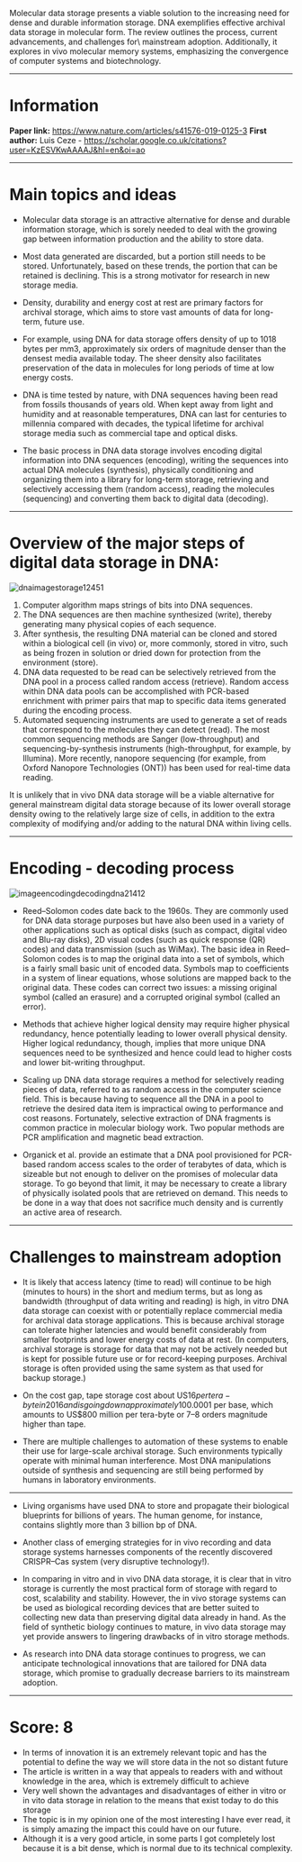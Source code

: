 Molecular data storage presents a viable solution to the increasing need for dense and durable information storage. DNA exemplifies effective archival data storage in molecular form. The review outlines the process, current advancements, and challenges for\ mainstream adoption. Additionally, it explores in vivo molecular memory systems, emphasizing the convergence of computer systems and biotechnology.

---

# Information

**Paper link:** https://www.nature.com/articles/s41576-019-0125-3
**First author:**  Luis Ceze - https://scholar.google.co.uk/citations?user=KzESVKwAAAAJ&hl=en&oi=ao

---

# Main topics and ideas

- Molecular data storage is an attractive alternative for dense and durable information storage, which is sorely needed to deal with the growing gap between information production and the ability to store data.

- Most data generated are discarded, but a portion still needs to be stored. Unfortunately, based on these trends, the portion that can be retained is declining. This is a strong motivator for research in new storage media.

- Density, durability and energy cost at rest are primary factors for archival storage, which aims to store vast amounts of data for long-term, future use.

- For example, using DNA for data storage offers density of up to 1018 bytes per mm3, approximately six orders of magnitude denser than the densest media available today. The sheer density also facilitates preservation of the data in molecules for long periods of time at low energy costs.

- DNA is time tested by nature, with DNA sequences having been read from fossils thousands of years old. When kept away from light and humidity and at reasonable temperatures, DNA can last for centuries to millennia compared with decades, the typical lifetime for archival storage media such as commercial tape and optical disks.

- The basic process in DNA data storage involves encoding digital information into DNA sequences (encoding), writing the sequences into actual DNA molecules (synthesis), physically conditioning and organizing them into a library for long-term storage, retrieving and selectively accessing them (random access), reading the molecules (sequencing) and converting them back to digital data (decoding).

---
# Overview of the major steps of digital data storage in DNA:

![dnaimagestorage12451](https://i.imgur.com/jcIjLYd.png)

1.  Computer algorithm maps strings of bits into DNA sequences.
2.  The DNA sequences are then machine synthesized (write), thereby generating many physical copies of each sequence.
3.  After synthesis, the resulting DNA material can be cloned and stored within a biological cell (in vivo) or, more commonly, stored in vitro, such as being frozen in solution or dried down for protection from the environment (store).
4.  DNA data requested to be read can be selectively retrieved from the DNA pool in a process called random access (retrieve). Random access within DNA data pools can be accomplished with PCR-based enrichment with primer pairs that map to specific data items generated during the encoding process.
5.  Automated sequencing instruments are used to generate a set of reads that correspond to the molecules they can detect (read). The most common sequencing methods are Sanger (low-throughput) and sequencing-by-synthesis instruments (high-throughput, for example, by Illumina). More recently, nanopore sequencing (for example, from Oxford Nanopore Technologies (ONT)) has been used for real-time data reading.

It is unlikely that in vivo DNA data storage will be a viable alternative for general mainstream digital data storage because of its lower overall storage density owing to the relatively large size of cells, in addition to the extra complexity of modifying and/or adding to the natural DNA within living cells.

---
# Encoding - decoding process

![imageencodingdecodingdna21412](https://i.imgur.com/xvDk7tg.png)

- Reed–Solomon codes date back to the 1960s. They are commonly used for DNA data storage purposes but have also been used in a variety of other applications such as optical disks (such as compact, digital video and Blu-ray disks), 2D visual codes (such as quick response (QR) codes) and data transmission (such as WiMax). The basic idea in Reed–Solomon codes is to map the original data into a set of symbols, which is a fairly small basic unit of encoded data. Symbols map to coefficients in a system of linear equations, whose solutions are mapped back to the original data. These codes can correct two issues: a missing original symbol (called an erasure) and a corrupted original symbol (called an error).

- Methods that achieve higher logical density may require higher physical redundancy, hence potentially leading to lower overall physical density. Higher logical redundancy, though, implies that more unique DNA sequences need to be synthesized and hence could lead to higher costs and lower bit-writing throughput.

- Scaling up DNA data storage requires a method for selectively reading pieces of data, referred to as random access in the computer science field. This is because having to sequence all the DNA in a pool to retrieve the desired data item is impractical owing to performance and cost reasons. Fortunately, selective extraction of DNA fragments is common practice in molecular biology work. Two popular methods are PCR amplification and magnetic bead extraction.

- Organick et al. provide an estimate that a DNA pool provisioned for PCR-based random access scales to the order of terabytes of data, which is sizeable but not enough to deliver on the promises of molecular data storage. To go beyond that limit, it may be necessary to create a library of physically isolated pools that are retrieved on demand. This needs to be done in a way that does not sacrifice much density and is currently an active area of research.

---
# Challenges to mainstream adoption

- It is likely that access latency (time to read) will continue to be high (minutes to hours) in the short and medium terms, but as long as bandwidth (throughput of data writing and reading) is high, in vitro DNA data storage can coexist with or potentially replace commercial media for archival data storage applications. This is because archival storage can tolerate higher latencies and would benefit considerably from smaller footprints and lower energy costs of data at rest. (In computers, archival storage is storage for data that may not be actively needed but is kept for possible future use or for record-keeping purposes. Archival storage is often provided using the same system as that used for backup storage.)

- On the cost gap, tape storage cost about US$16 per tera-byte in 2016 and is going down approximately 10% per year. DNA synthesis costs are generally confidential, but leading industry analyst Robert Carlson estimates the array synthesis cost to be approximately US$0.0001 per base, which amounts to US$800 million per tera-byte or 7–8 orders magnitude higher than tape.

- There are multiple challenges to automation of these systems to enable their use for large-scale archival storage. Such environments typically operate with minimal human interference. Most DNA manipulations outside of synthesis and sequencing are still being performed by humans in laboratory environments.

---

- Living organisms have used DNA to store and propagate their biological blueprints for billions of years. The human genome, for instance, contains slightly more than 3 billion bp of DNA.

- Another class of emerging strategies for in vivo recording and data storage systems harnesses components of the recently discovered CRISPR–Cas system (very disruptive technology!).

- In comparing in vitro and in vivo DNA data storage, it is clear that in vitro storage is currently the most practical form of storage with regard to cost, scalability and stability. However, the in vivo storage systems can be used as biological recording devices that are better suited to collecting new data than preserving digital data already in hand. As the field of synthetic biology continues to mature, in vivo data storage may yet provide answers to lingering drawbacks of in vitro storage methods.

- As research into DNA data storage continues to progress, we can anticipate technological innovations that are tailored for DNA data storage, which promise to gradually decrease barriers to its mainstream adoption.

---
# Score: 8

-   In terms of innovation it is an extremely relevant topic and has the potential to define the way we will store data in the not so distant future
-   The article is written in a way that appeals to readers with and without knowledge in the area, which is extremely difficult to achieve
-   Very well shown the advantages and disadvantages of either in vitro or in vito data storage in relation to the means that exist today to do this storage
-   The topic is in my opinion one of the most interesting I have ever read, it is simply amazing the impact this could have on our future.
-   Although it is a very good article, in some parts I got completely lost because it is a bit dense, which is normal due to its technical complexity.
